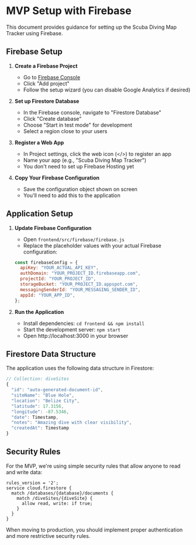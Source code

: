 # MVP Setup with Firebase

This document provides guidance for setting up the Scuba Diving Map Tracker using Firebase.

## Firebase Setup

1. **Create a Firebase Project**

   - Go to [Firebase Console](https://console.firebase.google.com/)
   - Click "Add project"
   - Follow the setup wizard (you can disable Google Analytics if desired)

2. **Set up Firestore Database**

   - In the Firebase console, navigate to "Firestore Database"
   - Click "Create database"
   - Choose "Start in test mode" for development
   - Select a region close to your users

3. **Register a Web App**

   - In Project settings, click the web icon (</>) to register an app
   - Name your app (e.g., "Scuba Diving Map Tracker")
   - You don't need to set up Firebase Hosting yet

4. **Copy Your Firebase Configuration**
   - Save the configuration object shown on screen
   - You'll need to add this to the application

## Application Setup

1. **Update Firebase Configuration**

   - Open `frontend/src/firebase/firebase.js`
   - Replace the placeholder values with your actual Firebase configuration:

   ```javascript
   const firebaseConfig = {
     apiKey: "YOUR_ACTUAL_API_KEY",
     authDomain: "YOUR_PROJECT_ID.firebaseapp.com",
     projectId: "YOUR_PROJECT_ID",
     storageBucket: "YOUR_PROJECT_ID.appspot.com",
     messagingSenderId: "YOUR_MESSAGING_SENDER_ID",
     appId: "YOUR_APP_ID",
   };
   ```

2. **Run the Application**
   - Install dependencies: `cd frontend && npm install`
   - Start the development server: `npm start`
   - Open http://localhost:3000 in your browser

## Firestore Data Structure

The application uses the following data structure in Firestore:

```javascript
// Collection: diveSites
{
  "id": "auto-generated-document-id",
  "siteName": "Blue Hole",
  "location": "Belize City",
  "latitude": 17.3156,
  "longitude": -87.5346,
  "date": Timestamp,
  "notes": "Amazing dive with clear visibility",
  "createdAt": Timestamp
}
```

## Security Rules

For the MVP, we're using simple security rules that allow anyone to read and write data:

```
rules_version = '2';
service cloud.firestore {
  match /databases/{database}/documents {
    match /diveSites/{diveSite} {
      allow read, write: if true;
    }
  }
}
```

When moving to production, you should implement proper authentication and more restrictive security rules.
